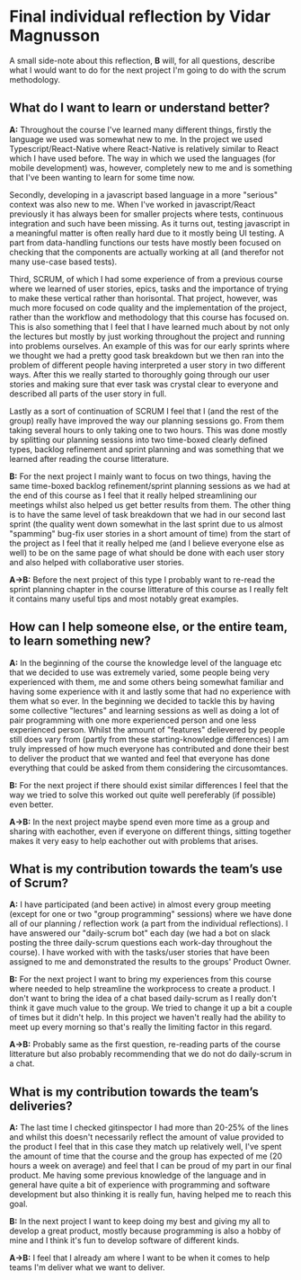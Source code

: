 
# Final individual reflection by Vidar Magnusson

A small side-note about this reflection, **B** will, for all questions, describe what I would want to do for the next project I'm going to do with the scrum methodology.

## What do I want to learn or understand better?
**A:** Throughout the course I've learned many different things, firstly the language we used was somewhat new to me. In the project we used Typescript/React-Native where React-Native is relatively similar to React which I have used before. The way in which we used the languages (for mobile development) was, however, completely new to me and is something that I've been wanting to learn for some time now.

Secondly, developing in a javascript based language in a more "serious" context was also new to me. When I've worked in javascript/React previously it has always been for smaller projects where tests, continuous integration and such have been missing. As it turns out, testing javascript in a meaningful matter is often really hard due to it mostly being UI testing. A part from data-handling functions our tests have mostly been focused on checking that the components are actually working at all (and therefor not many use-case based tests). 

Third, SCRUM, of which I had some experience of from a previous course where we learned of user stories, epics, tasks and the importance of trying to make these vertical rather than horisontal. That project, however, was much more focused on code quality and the implementation of the project, rather than the workflow and methodology that this course has focused on. This is also something that I feel that I have learned much about by not only the lectures but mostly by just working throughout the project and running into problems ourselves. An example of this was for our early sprints where we thought we had a pretty good task breakdown but we then ran into the problem of different people having interpreted a user story in two different ways. After this we really started to thoroughly going through our user stories and making sure that ever task was crystal clear to everyone and described all parts of the user story in full. 

Lastly as a sort of continuation of SCRUM I feel that I (and the rest of the group) really have improved the way our planning sessions go. From them taking several hours to only taking one to two hours. This was done mostly by splitting our planning sessions into two time-boxed clearly defined types, backlog refinement and sprint planning and was something that we learned after reading the course litterature.

**B:** For the next project I mainly want to focus on two things, having the same time-boxed backlog refinement/sprint planning sessions as we had at the end of this course as I feel that it really helped streamlining our meetings whilst also helped us get better results from them. The other thing is to have the same level of task breakdown that we had in our second last sprint (the quality went down somewhat in the last sprint due to us almost "spamming" bug-fix user stories in a short amount of time) from the start of the project as I feel that it really helped me (and I believe everyone else as well) to be on the same page of what should be done with each user story and also helped with collaborative user stories.   

**A->B:** Before the next project of this type I probably want to re-read the sprint planning chapter in the course litterature of this course as I really felt it contains many useful tips and most notably great examples.

## How can I help someone else, or the entire team, to learn something new?
**A:** In the beginning of the course the knowledge level of the language etc that we decided to use was extremely varied, some people being very experienced with them, me and some others being somewhat familiar and having some experience with it and lastly some that had no experience with them what so ever. In the beginning we decided to tackle this by having some collective "lectures" and learning sessions as well as doing a lot of pair programming with one more experienced person and one less experienced person. Whilst the amount of "features" delievered by people still does vary from (partly from these starting-knowledge differences) I am truly impressed of how much everyone has contributed and done their best to deliver the product that we wanted and feel that everyone has done everything that could be asked from them considering the circusomtances. 

**B:** For the next project if there should exist similar differences I feel that the way we tried to solve this worked out quite well pereferably (if possible) even better.

**A->B:** In the next project maybe spend even more time as a group and sharing with eachother, even if everyone on different things, sitting together makes it very easy to help eachother out with problems that arises. 

## What is my contribution towards the team’s use of Scrum?
**A:** I have participated (and been active) in almost every group meeting (except for one or two "group programming" sessions) where we have done all of our planning / reflection work (a part from the individual reflections). I have answered our "daily-scrum bot" each day (we had a bot on slack posting the three daily-scrum questions each work-day throughout the course). I have worked with with the tasks/user stories that have been assigned to me and demonstrated the results to the groups' Product Owner. 

**B:** For the next project I want to bring my experiences from this course where needed to help streamline the workprocess to create a product. I don't want to bring the idea of a chat based daily-scrum as I really don't think it gave much value to the group. We tried to change it up a bit a couple of times but it didn't help. In this project we haven't really had the ability to meet up every morning so that's really the limiting factor in this regard. 

**A->B:** Probably same as the first question, re-reading parts of the course litterature but also probably recommending that we do not do daily-scrum in a chat.

## What is my contribution towards the team’s deliveries?
**A:** The last time I checked gitinspector I had more than 20-25% of the lines and whilst this doesn't necessarily reflect the amount of value provided to the product I feel that in this case they match up relatively well, I've spent the amount of time that the course and the group has expected of me (20 hours a week on average) and feel that I can be proud of my part in our final product. Me having some previous knowledge of the language and in general have quite a bit of experience with programming and software development but also thinking it is really fun, having helped me to reach this goal. 

**B:** In the next project I want to keep doing my best and giving my all to develop a great product, mostly because programming is also a hobby of mine and I think it's fun to develop software of different kinds.

**A->B:** I feel that I already am where I want to be when it comes to help teams I'm deliver what we want to deliver. 

